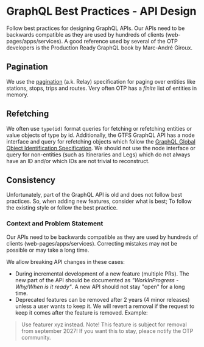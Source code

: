 # GraphQL Best Practices - API Design

Follow best practices for designing GraphQL APIs. Our APIs need to be backwards compatible as they
are used by hundreds of clients (web-pages/apps/services). A good reference used by several
of the OTP developers is the Production Ready GraphQL book by Marc-André Giroux.


## Pagination

We use the [pagination](https://graphql.org/learn/pagination/) (a.k. Relay) specification for paging over entities like stations, 
stops, trips and routes. Very often OTP has a _finite_ list of entities in memory.


## Refetching

We often use `type(id)` format queries for fetching or refetching entities or value objects of type
by id. Additionally, the GTFS GraphQL API has a node interface and query for refetching objects 
which follow the [GraphQL Global Object Identification Specification](https://relay.dev/graphql/objectidentification.htm). 
We should not use the node interface or query for non-entities (such as Itineraries and Legs) which
do not always have an ID and/or which IDs are not trivial to reconstruct.


## Consistency

Unfortunately, part of the GraphQL API is old and does not follow best practices. So, when adding
new features, consider what is best; To follow the existing style or follow the best practice. 
    

### Context and Problem Statement

Our APIs need to be backwards compatible as they are used by hundreds of clients
(web-pages/apps/services). Correcting mistakes may not be possible or may take a long time.

We allow breaking API changes in these cases:

- During incremental development of a new feature (multiple PRs). The new part of the API should be
  documented as _"WorkInProgress - Why/When is it ready"_. A new API should not stay "open" for a
  long time.
- Deprecated features can be removed after 2 years (4 minor releases) unless a user wants to keep 
  it. We will revert a removal if the request to keep it comes after the feature is removed. 
  Example:

> Use featurer xyz instead. 
> Note! This feature is subject for removal from september 2027! If you want this to stay, pleace
>       notify the OTP community.
